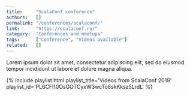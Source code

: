```yaml
---
title:     "ScalaConf conference"
authors:   []
permalink: "/conferences/scalaconf/"
link:      "https://scalaconf.ru/"
category:  "Conferences and meetups"
tags:      ["Conference", "Videos available"]
related:   []
---
```


Lorem ipsum dolor sit amet, consectetur adipiscing elit, sed do eiusmod tempor incididunt ut labore et dolore magna aliqua.

{% include playlist.html playlist_title='Videos from ScalaConf 2019' playlist_id='PL6CFl10OsGOTCyxW3wcTo8skKksz5LrdL' %}